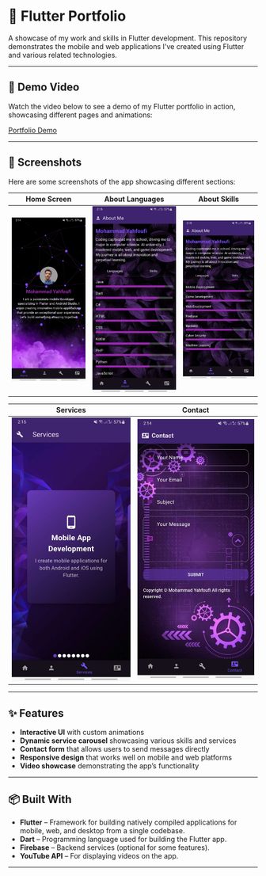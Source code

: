 # 💼 Flutter Portfolio

A showcase of my work and skills in Flutter development. This repository demonstrates the mobile and web applications I've created using Flutter and various related technologies.

---

## 🚀 Demo Video

Watch the video below to see a demo of my Flutter portfolio in action, showcasing different pages and animations:

[Portfolio Demo](https://youtube.com/shorts/eUSn0WTTZnQ?feature=share)

---

## 📸 Screenshots

Here are some screenshots of the app showcasing different sections:

| Home Screen | About Languages | About Skills |
|-------------|-----------------|--------------|
| ![Home](assets/Home.jpg) | ![Languages](assets/AboutLanguages.jpg) | ![Skills](assets/AboutSkills.jpg) |

| Services | Contact |
|----------|---------|
| ![Services](assets/Services.jpg) | ![Contact](assets/Contact.jpg) |

---

## ✨ Features

- **Interactive UI** with custom animations
- **Dynamic service carousel** showcasing various skills and services
- **Contact form** that allows users to send messages directly
- **Responsive design** that works well on mobile and web platforms
- **Video showcase** demonstrating the app’s functionality

---

## 📦 Built With

- **Flutter** – Framework for building natively compiled applications for mobile, web, and desktop from a single codebase.
- **Dart** – Programming language used for building the Flutter app.
- **Firebase** – Backend services (optional for some features).
- **YouTube API** – For displaying videos on the app.

---
